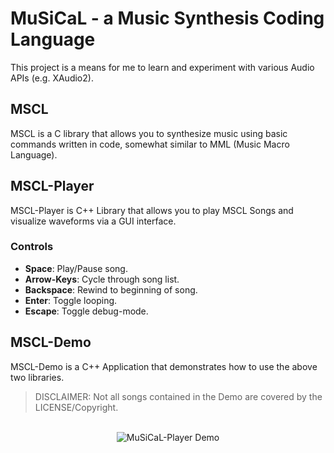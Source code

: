 # MuSiCaL - a Music Synthesis Coding Language

This project is a means for me to learn and experiment with various Audio APIs (e.g. XAudio2).

## MSCL
MSCL is a C library that allows you to synthesize music using basic commands written in code, somewhat similar to MML (Music Macro Language).

## MSCL-Player
MSCL-Player is C++ Library that allows you to play MSCL Songs and visualize waveforms via a GUI interface.

### Controls
* **Space**: Play/Pause song.
* **Arrow-Keys**: Cycle through song list.
* **Backspace**: Rewind to beginning of song.
* **Enter**: Toggle looping.
* **Escape**: Toggle debug-mode.

## MSCL-Demo
MSCL-Demo is a C++ Application that demonstrates how to use the above two libraries.
> DISCLAIMER: Not all songs contained in the Demo are covered by the LICENSE/Copyright.

<p align="center">
  </br>
  <img alt="MuSiCaL-Player Demo" src="https://github.com/SuperLuigiLinked/MSCL/assets/65352263/1a7cb7af-68e7-41fa-ab29-1ba60538b2dc">
</p>

